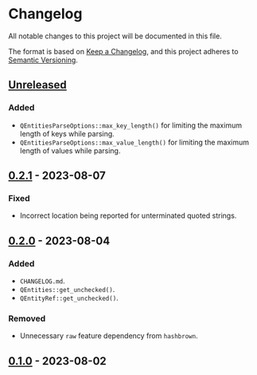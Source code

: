 # Changelog

All notable changes to this project will be documented in this file.

The format is based on [Keep a Changelog](https://keepachangelog.com/en/1.0.0/),
and this project adheres to [Semantic Versioning](https://semver.org/spec/v2.0.0.html).

## [Unreleased]

### Added
- `QEntitiesParseOptions::max_key_length()` for limiting the maximum length of keys while parsing.
- `QEntitiesParseOptions::max_value_length()` for limiting the maximum length of values while parsing.

## [0.2.1] - 2023-08-07

### Fixed
- Incorrect location being reported for unterminated quoted strings.

## [0.2.0] - 2023-08-04

### Added
- `CHANGELOG.md`.
- `QEntities::get_unchecked()`.
- `QEntityRef::get_unchecked()`.

### Removed
- Unnecessary `raw` feature dependency from `hashbrown`.

## [0.1.0] - 2023-08-02

[unreleased]: https://github.com/IanE9/qentities/compare/v0.2.1...HEAD
[0.2.1]: https://github.com/IanE9/qentities/compare/v0.2.0...v0.2.1
[0.2.0]: https://github.com/IanE9/qentities/compare/v0.1.0...v0.2.0
[0.1.0]: https://github.com/IanE9/qentities/releases/tag/v0.1.0
